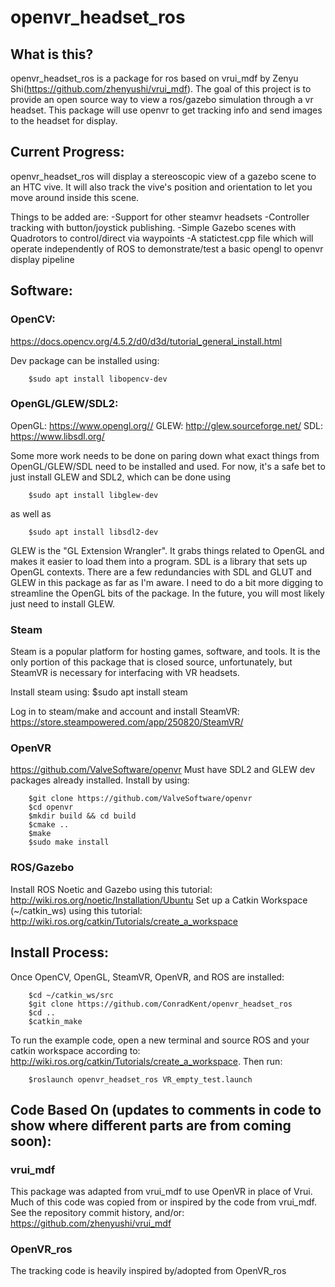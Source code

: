 # openvr_headset_ros

## What is this?

openvr_headset_ros is a package for ros based on vrui_mdf by Zenyu Shi(https://github.com/zhenyushi/vrui_mdf). The goal of this project is to provide an open source way to view a ros/gazebo simulation through a vr headset. This package will use openvr to get tracking info and send images to the headset for display.


## Current Progress:

openvr_headset_ros will display a stereoscopic view of a gazebo scene to an HTC vive. It will also track the vive's position and orientation to let you move around inside this scene.

Things to be added are:
-Support for other steamvr headsets
-Controller tracking with button/joystick publishing.
-Simple Gazebo scenes with Quadrotors to control/direct via waypoints
-A statictest.cpp file which will operate independently of ROS to demonstrate/test a basic opengl to openvr display pipeline

## Software:


### OpenCV:

https://docs.opencv.org/4.5.2/d0/d3d/tutorial_general_install.html

Dev package can be installed using:

		$sudo apt install libopencv-dev


### OpenGL/GLEW/SDL2:

OpenGL: https://www.opengl.org//
GLEW: http://glew.sourceforge.net/
SDL: https://www.libsdl.org/

Some more work needs to be done on paring down what exact things from OpenGL/GLEW/SDL need to be installed and used. For now, it's a safe bet to just install GLEW and SDL2, which can be done using

		$sudo apt install libglew-dev
	
as well as

		$sudo apt install libsdl2-dev

GLEW is the "GL Extension Wrangler". It grabs things related to OpenGL and makes it easier to load them into a program. SDL is a library that sets up OpenGL contexts. There are a few redundancies with SDL and GLUT and GLEW in this package as far as I'm aware. I need to do a bit more digging to streamline the OpenGL bits of the package. In the future, you will most likely just need to install GLEW.

### Steam

Steam is a popular platform for hosting games, software, and tools. It is the only portion of this package that is closed source, unfortunately, but SteamVR is necessary for interfacing with VR headsets.

Install steam using:
		$sudo apt install steam
		
Log in to steam/make and account and install SteamVR: https://store.steampowered.com/app/250820/SteamVR/

### OpenVR

https://github.com/ValveSoftware/openvr
Must have SDL2 and GLEW dev packages already installed.
Install by using:

		$git clone https://github.com/ValveSoftware/openvr
		$cd openvr
		$mkdir build && cd build
		$cmake ..
		$make
		$sudo make install
		
### ROS/Gazebo

Install ROS Noetic and Gazebo using this tutorial: http://wiki.ros.org/noetic/Installation/Ubuntu
Set up a Catkin Workspace (~/catkin_ws) using this tutorial: http://wiki.ros.org/catkin/Tutorials/create_a_workspace

## Install Process:

Once OpenCV, OpenGL, SteamVR, OpenVR, and ROS are installed:

		$cd ~/catkin_ws/src
		$git clone https://github.com/ConradKent/openvr_headset_ros
		$cd ..
		$catkin_make
		
To run the example code, open a new terminal and source ROS and your catkin workspace according to: http://wiki.ros.org/catkin/Tutorials/create_a_workspace. Then run:

		$roslaunch openvr_headset_ros VR_empty_test.launch

## Code Based On (updates to comments in code to show where different parts are from coming soon):

### vrui_mdf
This package was adapted from vrui_mdf to use OpenVR in place of Vrui.
Much of this code was copied from or inspired by the code from vrui_mdf.
See the repository commit history, and/or: https://github.com/zhenyushi/vrui_mdf

### OpenVR_ros
The tracking code is heavily inspired by/adopted from OpenVR_ros

